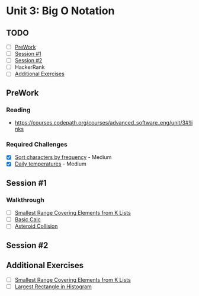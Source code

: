 # Unit 3: Big O Notation

## TODO

- [ ] [PreWork](#PreWork)
- [ ] [Session #1](#Session-1)
- [ ] [Session #2](#Session-2)
- [ ] HackerRank
- [ ] [Additional Exercises](#Additional-Exercises)

## PreWork
### Reading 
- https://courses.codepath.org/courses/advanced_software_eng/unit/3#!links
  
### Required Challenges
- [x] [Sort characters by frequency](https://leetcode.com/problems/sort-characters-by-frequency/description/) - Medium
- [x] [Daily temperatures](https://leetcode.com/problems/daily-temperatures/description/) - Medium
  
## Session #1
### Walkthrough
- [ ] [Smallest Range Covering Elements from K Lists](https://leetcode.com/problems/smallest-range-covering-elements-from-k-lists/)
- [ ] [Basic Calc](https://leetcode.com/problems/basic-calculator/)
- [ ] [Asteroid Collision](https://leetcode.com/problems/asteroid-collision/)

## Session #2

## Additional Exercises
- [ ] [Smallest Range Covering Elements from K Lists](https://leetcode.com/problems/smallest-range-covering-elements-from-k-lists/)
- [ ] [Largest Rectangle in Histogram](https://leetcode.com/problems/largest-rectangle-in-histogram/description/)
